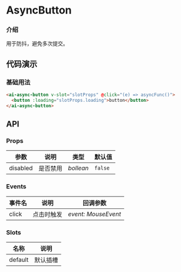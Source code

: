 # AsyncButton

### 介绍

用于防抖，避免多次提交。

## 代码演示

### 基础用法

```html
<ai-async-button v-slot="slotProps" @click="(e) => asyncFunc()">
  <button :loading="slotProps.loading">button</button>
</ai-async-button>
```

## API

### Props

| 参数     | 说明     | 类型      | 默认值  |
| -------- | -------- | --------- | ------- |
| disabled | 是否禁用 | _bollean_ | `false` |

### Events

| 事件名 | 说明       | 回调参数            |
| ------ | ---------- | ------------------- |
| click  | 点击时触发 | _event: MouseEvent_ |

### Slots

| 名称    | 说明     |
| ------- | -------- |
| default | 默认插槽 |
